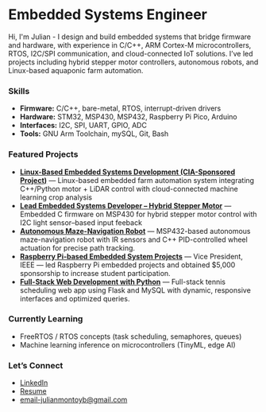 # Embedded Systems Engineer 

Hi, I'm Julian - I design and build embedded systems that bridge firmware and hardware, with experience in C/C++, ARM Cortex-M microcontrollers, RTOS, I2C/SPI communication, and cloud-connected IoT solutions.
I’ve led projects including hybrid stepper motor controllers, autonomous robots, and Linux-based aquaponic farm automation.

### Skills
- **Firmware:** C/C++, bare-metal, RTOS, interrupt-driven drivers
- **Hardware:** STM32, MSP430, MSP432, Raspberry Pi Pico, Arduino
- **Interfaces:** I2C, SPI, UART, GPIO, ADC
- **Tools:** GNU Arm Toolchain, mySQL, Git, Bash

### Featured Projects
- [**Linux-Based Embedded Systems Development (CIA-Sponsored Project)**](link) — Linux-based embedded farm automation system integrating C++/Python motor + LiDAR control with cloud-connected machine learning crop analysis
- [**Lead Embedded Systems Developer – Hybrid Stepper Motor**](link) — Embedded C firmware on MSP430 for hybrid stepper motor control with I2C light sensor–based input feeback
- [**Autonomous Maze-Navigation Robot**](link) — MSP432-based autonomous maze-navigation robot with IR sensors and C++ PID-controlled wheel actuation for precise path tracking.
- [**Raspberry Pi-based Embedded System Projects**](link) — Vice President, IEEE — led Raspberry Pi embedded projects and obtained $5,000 sponsorship to increase student participation.
- [**Full-Stack Web Development with Python**](link) — Full-stack tennis scheduling web app using Flask and MySQL with dynamic, responsive interfaces and optimized queries.

### Currently Learning
- FreeRTOS / RTOS concepts (task scheduling, semaphores, queues)
- Machine learning inference on microcontrollers (TinyML, edge AI) 

### Let’s Connect
- [LinkedIn](https://www.linkedin.com/in/julian-montoyab/)  
- [Resume](https://github.com/julianm-7/julianm-7/blob/main/Julian%20Montoya's%20Resume.pdf)  
- email-julianmontoyb@gmail.com
